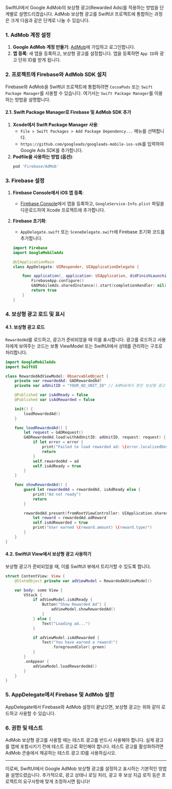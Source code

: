 SwiftUI에서 Google AdMob의 보상형 광고(Rewarded Ads)를 적용하는 방법을 단계별로 설명드리겠습니다. AdMob 보상형 광고를 SwiftUI 프로젝트에 통합하는 과정은 크게 다음과 같은 단계로 나눌 수 있습니다.

### 1. AdMob 계정 설정

1. **Google AdMob 계정 만들기**: [AdMob](https://admob.google.com/)에 가입하고 로그인합니다.
2. **앱 등록**: 새 앱을 등록하고, 보상형 광고를 설정합니다. 앱을 등록하면 `App ID`와 광고 단위 ID를 받게 됩니다.

### 2. 프로젝트에 Firebase와 AdMob SDK 설치

Firebase와 AdMob을 SwiftUI 프로젝트에 통합하려면 `CocoaPods` 또는 `Swift Package Manager`를 사용할 수 있습니다. 여기서는 `Swift Package Manager`를 이용하는 방법을 설명합니다.

#### 2.1. Swift Package Manager로 Firebase 및 AdMob SDK 추가

1. **Xcode에서 Swift Package Manager 사용**:
   - `File > Swift Packages > Add Package Dependency...` 메뉴를 선택합니다.
   - `https://github.com/googleads/googleads-mobile-ios-sdk`를 입력하여 Google Ads SDK를 추가합니다.
2. **Podfile을 사용하는 방법 (옵션)**:
   ```ruby
   pod 'Firebase/AdMob'
   ```

### 3. Firebase 설정

1. **Firebase Console에서 iOS 앱 등록**:
   - [Firebase Console](https://console.firebase.google.com/)에서 앱을 등록하고, `GoogleService-Info.plist` 파일을 다운로드하여 Xcode 프로젝트에 추가합니다.
2. **Firebase 초기화**:

   - `AppDelegate.swift` 또는 `SceneDelegate.swift`에 Firebase 초기화 코드를 추가합니다.

   ```swift
   import Firebase
   import GoogleMobileAds

   @UIApplicationMain
   class AppDelegate: UIResponder, UIApplicationDelegate {

       func application(_ application: UIApplication, didFinishLaunchingWithOptions launchOptions: [UIApplication.LaunchOptionsKey: Any]?) -> Bool {
           FirebaseApp.configure()
           GADMobileAds.sharedInstance().start(completionHandler: nil)
           return true
       }
   }
   ```

### 4. 보상형 광고 로드 및 표시

#### 4.1. 보상형 광고 로드

`RewardedAd`를 로드하고, 광고가 준비되었을 때 이를 표시합니다. 광고를 로드하고 사용자에게 보여주는 코드는 보통 ViewModel 또는 SwiftUI에서 상태를 관리하는 구조로 처리합니다.

```swift
import GoogleMobileAds
import SwiftUI

class RewardedAdViewModel: ObservableObject {
    private var rewardedAd: GADRewardedAd?
    private var adUnitID = "YOUR_AD_UNIT_ID" // AdMob에서 받은 보상형 광고 ID

    @Published var isAdReady = false
    @Published var isAdRewarded = false

    init() {
        loadRewardedAd()
    }

    func loadRewardedAd() {
        let request = GADRequest()
        GADRewardedAd.load(withAdUnitID: adUnitID, request: request) { ad, error in
            if let error = error {
                print("Failed to load rewarded ad: \(error.localizedDescription)")
                return
            }
            self.rewardedAd = ad
            self.isAdReady = true
        }
    }

    func showRewardedAd() {
        guard let rewardedAd = rewardedAd, isAdReady else {
            print("Ad not ready")
            return
        }

        rewardedAd.present(fromRootViewController: UIApplication.shared.windows.first?.rootViewController ?? UIViewController()) {
            let reward = rewardedAd.adReward
            self.isAdRewarded = true
            print("User earned \(reward.amount) \(reward.type)")
        }
    }
}
```

#### 4.2. SwiftUI View에서 보상형 광고 사용하기

보상형 광고가 준비되었을 때, 이를 SwiftUI 뷰에서 트리거할 수 있도록 합니다.

```swift
struct ContentView: View {
    @StateObject private var adViewModel = RewardedAdViewModel()

    var body: some View {
        VStack {
            if adViewModel.isAdReady {
                Button("Show Rewarded Ad") {
                    adViewModel.showRewardedAd()
                }
            } else {
                Text("Loading ad...")
            }

            if adViewModel.isAdRewarded {
                Text("You have earned a reward!")
                    .foregroundColor(.green)
            }
        }
        .onAppear {
            adViewModel.loadRewardedAd()
        }
    }
}
```

### 5. AppDelegate에서 Firebase 및 AdMob 설정

AppDelegate에서 Firebase와 AdMob 설정이 끝났으면, 보상형 광고는 위와 같이 로드하고 사용할 수 있습니다.

### 6. 권한 및 테스트

AdMob 보상형 광고를 사용할 때는 테스트 광고를 반드시 사용해야 합니다. 실제 광고를 앱에 포함시키기 전에 테스트 광고로 확인해야 합니다. 테스트 광고를 활성화하려면 AdMob 콘솔에서 제공하는 테스트 광고 ID를 사용하십시오.

---

이로써, SwiftUI에서 Google AdMob 보상형 광고를 설정하고 표시하는 기본적인 방법을 설명드렸습니다. 추가적으로, 광고 상태나 로딩 처리, 광고 후 보상 지급 로직 등은 프로젝트의 요구사항에 맞게 조정하시면 됩니다!
